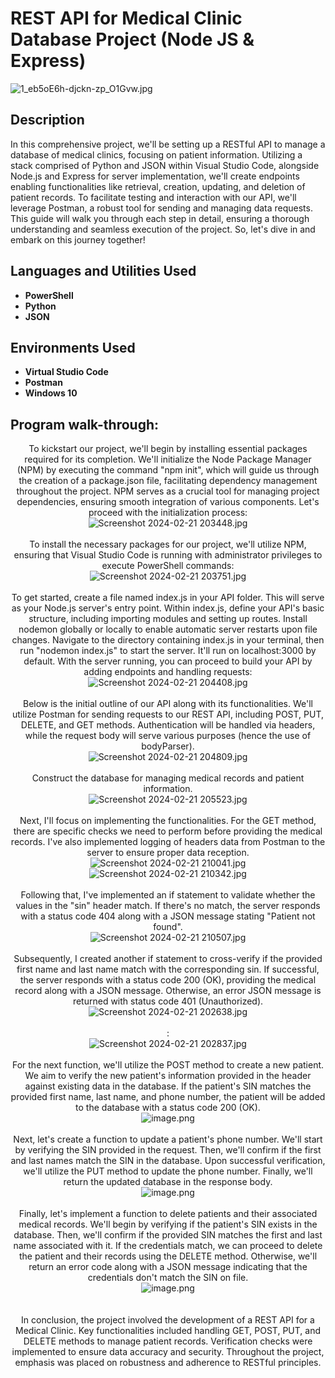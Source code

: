 <h1>REST API for Medical Clinic Database Project (Node JS & Express)</h1>

<img src="1_eb5oE6h-djckn-zp_O1Gvw.jpg" alt="1_eb5oE6h-djckn-zp_O1Gvw.jpg" border="0" />

<h2>Description</h2>
In this comprehensive project, we'll be setting up a RESTful API to manage a database of medical clinics, focusing on patient information. Utilizing a stack comprised of Python and JSON within Visual Studio Code, alongside Node.js and Express for server implementation, we'll create endpoints enabling functionalities like retrieval, creation, updating, and deletion of patient records. To facilitate testing and interaction with our API, we'll leverage Postman, a robust tool for sending and managing data requests. This guide will walk you through each step in detail, ensuring a thorough understanding and seamless execution of the project. So, let's dive in and embark on this journey together!
<br />

<h2>Languages and Utilities Used</h2>

- <b>PowerShell</b> 
- <b>Python</b>
- <b>JSON</b>

<h2>Environments Used </h2>

- <b>Virtual Studio Code</b>
- <b>Postman</b>
- <b>Windows 10</b>

<h2>Program walk-through:</h2>

<p align="center">
To kickstart our project, we'll begin by installing essential packages required for its completion. We'll initialize the Node Package Manager (NPM) by executing the command "npm init", which will guide us through the creation of a package.json file, facilitating dependency management throughout the project. NPM serves as a crucial tool for managing project dependencies, ensuring smooth integration of various components. Let's proceed with the initialization process: <br/>
<img src="Screenshot 2024-02-21 203448.jpg" alt="Screenshot 2024-02-21 203448.jpg" border="0" />
<br />
<br />
To install the necessary packages for our project, we'll utilize NPM, ensuring that Visual Studio Code is running with administrator privileges to execute PowerShell commands: <br/>
<img src="Screenshot 2024-02-21 203751.jpg" alt="Screenshot 2024-02-21 203751.jpg" border="0" />
<br />
<br />
To get started, create a file named index.js in your API folder. This will serve as your Node.js server's entry point. Within index.js, define your API's basic structure, including importing modules and setting up routes. Install nodemon globally or locally to enable automatic server restarts upon file changes. Navigate to the directory containing index.js in your terminal, then run "nodemon index.js" to start the server. It'll run on localhost:3000 by default. With the server running, you can proceed to build your API by adding endpoints and handling requests: <br/>
<img src="Screenshot 2024-02-21 204408.jpg" alt="Screenshot 2024-02-21 204408.jpg" border="0" />
<br />
<br />
Below is the initial outline of our API along with its functionalities. We'll utilize Postman for sending requests to our REST API, including POST, PUT, DELETE, and GET methods. Authentication will be handled via headers, while the request body will serve various purposes (hence the use of bodyParser).  <br/>
<img src="Screenshot 2024-02-21 204809.jpg" alt="Screenshot 2024-02-21 204809.jpg" border="0" />
<br />
<br />
Construct the database for managing medical records and patient information.
 <br/>
<img src="Screenshot 2024-02-21 205523.jpg" alt="Screenshot 2024-02-21 205523.jpg" border="0" />
<br />
<br />
Next, I'll focus on implementing the functionalities. For the GET method, there are specific checks we need to perform before providing the medical records. I've also implemented logging of headers data from Postman to the server to ensure proper data reception.  <br/>
<img src="Screenshot 2024-02-21 210041.jpg" alt="Screenshot 2024-02-21 210041.jpg" border="0" />
<img src="Screenshot 2024-02-21 210342.jpg" alt="Screenshot 2024-02-21 210342.jpg" border="0" />
<br />
<br />
Following that, I've implemented an if statement to validate whether the values in the "sin" header match. If there's no match, the server responds with a status code 404 along with a JSON message stating "Patient not found".  <br/>
<img src="Screenshot 2024-02-21 210507.jpg" alt="Screenshot 2024-02-21 210507.jpg" border="0" />
<br />
<br />
Subsequently, I created another if statement to cross-verify if the provided first name and last name match with the corresponding sin. If successful, the server responds with a status code 200 (OK), providing the medical record along with a JSON message. Otherwise, an error JSON message is returned with status code 401 (Unauthorized).  <br/>
<img src="Screenshot 2024-02-21 202638.jpg" alt="Screenshot 2024-02-21 202638.jpg" border="0" />
<br />
<br />
:  <br/>
<img src="Screenshot 2024-02-21 202837.jpg" alt="Screenshot 2024-02-21 202837.jpg" border="0" />
<br />
<br />
For the next function, we'll utilize the POST method to create a new patient. We aim to verify the new patient's information provided in the header against existing data in the database. If the patient's SIN matches the provided first name, last name, and phone number, the patient will be added to the database with a status code 200 (OK).
<br/>
<img src="image.png" alt="image.png" border="0" />
<br />
<br />
Next, let's create a function to update a patient's phone number. We'll start by verifying the SIN provided in the request. Then, we'll confirm if the first and last names match the SIN in the database. Upon successful verification, we'll utilize the PUT method to update the phone number. Finally, we'll return the updated database in the response body. <br/>
<img src="image.png" alt="image.png" border="0" />
<br />
<br />
Finally, let's implement a function to delete patients and their associated medical records. We'll begin by verifying if the patient's SIN exists in the database. Then, we'll confirm if the provided SIN matches the first and last name associated with it. If the credentials match, we can proceed to delete the patient and their records using the DELETE method. Otherwise, we'll return an error code along with a JSON message indicating that the credentials don't match the SIN on file.
<br/>
<img src="image.png" alt="image.png" border="0" />
<br />
<br />

<br />
In conclusion, the project involved the development of a REST API for a Medical Clinic. Key functionalities included handling GET, POST, PUT, and DELETE methods to manage patient records. Verification checks were implemented to ensure data accuracy and security. Throughout the project, emphasis was placed on robustness and adherence to RESTful principles.  
<br />
</p>

<!--
 ```diff
- text in red
+ text in green
! text in orange
# text in gray
@@ text in purple (and bold)@@
